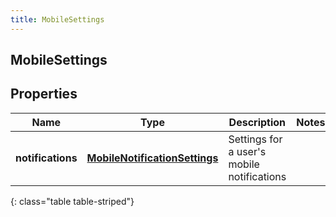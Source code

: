```yaml
---
title: MobileSettings
---
```

## MobileSettings

## Properties

|Name | Type | Description | Notes|
|------------ | ------------- | ------------- | -------------|
| **notifications** | [**MobileNotificationSettings**](MobileNotificationSettings.html) | Settings for a user&#39;s mobile notifications | |
{: class="table table-striped"}



